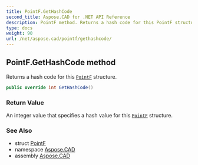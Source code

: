 ```yaml
---
title: PointF.GetHashCode
second_title: Aspose.CAD for .NET API Reference
description: PointF method. Returns a hash code for this PointF structure
type: docs
weight: 90
url: /net/aspose.cad/pointf/gethashcode/
---
```

## PointF.GetHashCode method

Returns a hash code for this [`PointF`](../) structure.

```csharp
public override int GetHashCode()
```

### Return Value

An integer value that specifies a hash value for this [`PointF`](../) structure.

### See Also

* struct [PointF](../)
* namespace [Aspose.CAD](../../../aspose.cad/)
* assembly [Aspose.CAD](../../../)


